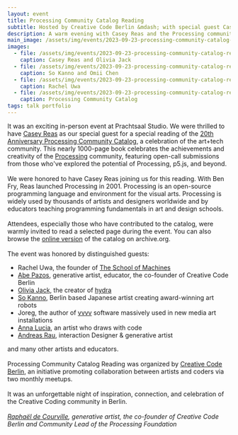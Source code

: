 ```yaml
---
layout: event
title: Processing Community Catalog Reading
subtitle: Hosted by Creative Code Berlin &mdash; with special guest Casey Reas
description: A warm evening with Casey Reas and the Processing community in Berlin.
main_image: /assets/img/events/2023-09-23-processing-community-catalog-reading/an-introduction-by-casey-reas.webp
images: 
  - file: /assets/img/events/2023-09-23-processing-community-catalog-reading/casey-reas-and-olivia-jack.webp
    caption: Casey Reas and Olivia Jack
  - file: /assets/img/events/2023-09-23-processing-community-catalog-reading/so-kanno-and-omii-chen.webp
    caption: So Kanno and Omii Chen
  - file: /assets/img/events/2023-09-23-processing-community-catalog-reading/rachel-uwa.webp
    caption: Rachel Uwa
  - file: /assets/img/events/2023-09-23-processing-community-catalog-reading/processing-community-catalog.jpeg
    caption: Processing Community Catalog
tags: talk portfolio
---
```

It was an exciting in-person event at Prachtsaal Studio. We were thrilled
to have [Casey Reas](https://reas.com/) as our special guest for a special reading of the
[20th Anniversary Processing Community Catalog](https://processingfoundation.org/advocacy/community-catalog),
a celebration of the art+tech community. This nearly 1000-page book celebrates the achievements and creativity of
the [Processing](https://processing.org/) community,
featuring open-call submissions from those who've explored the potential of Processing,
p5.js, and beyond.
<br><br>
We were honored to have Casey Reas joining us for this reading. With Ben Fry, Reas launched Processing in 2001.
Processing is an open-source programming language and environment for the visual arts. Processing is widely used by
thousands of artists and designers worldwide and by educators teaching programming fundamentals in art and design
schools.
<br><br>
Attendees, especially those who have contributed to the catalog, were warmly invited to read a selected page during
the event. You can also browse the [online version](https://archive.org/details/processing-community-catalog-2021) 
of the catalog on archive.org.
<br><br>
The event was honored by distinguished guests:

- Rachel Uwa, the founder of [The School of Machines](https://www.schoolofma.org/)
- [Abe Pazos](https://hamoid.com/), generative artist, educator, the co-founder of Creative Code Berlin
- [Olivia Jack](https://ojack.xyz/), the creator of [hydra](https://hydra.ojack.xyz/)
- [So Kanno](https://www.kanno.so/), Berlin based Japanese artist creating award-winning art robots
- Joreg, the author of [vvvv](https://visualprogramming.net/) software massively used in new media art installations
- [Anna Lucia](https://www.instagram.com/annaluciacodes/), an artist who draws with code
- [Andreas Rau](https://andreasrau.eu/), interaction Designer & generative artist

and many other artists and educators.
<br><br>
Processing Community Catalog Reading was organized by [Creative Code Berlin](https://creativecode.berlin/), 
an initiative promoting collaboration between artists and coders via two monthly meetups.
<br><br>
It was an unforgettable night of inspiration, connection, and celebration of the Creative Coding community in Berlin.
<br><br>
<em><a href="https://twitter.com/sableRaph">Raphaël de Courville</a>, generative artist, the co-founder of 
Creative Code Berlin and Community Lead of the Processing Foundation</em>
